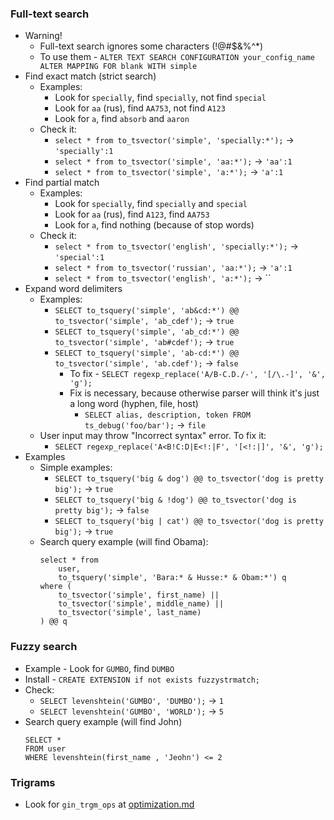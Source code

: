 ### Full-text search
* Warning!
    * Full-text search ignores some characters (!@#$&%^*)
    * To use them - `ALTER TEXT SEARCH CONFIGURATION your_config_name ALTER MAPPING FOR blank WITH simple`
* Find exact match (strict search)
    * Examples:
        * Look for `specially`, find `specially`, not find `special`
        * Look for `аа` (rus), find `АА753`, not find `А123`
        * Look for `a`, find `absorb` and `aaron`
    * Check it:
        * `select * from to_tsvector('simple', 'specially:*');` -> `'specially':1`
        * `select * from to_tsvector('simple', 'аа:*');` -> `'аа':1`
        * `select * from to_tsvector('simple', 'a:*');` -> `'a':1`
* Find partial match
    * Examples:
        * Look for `specially`, find `specially` and `special` 
        * Look for `аа` (rus), find `А123`, find `АА753`
        * Look for `a`, find nothing (because of stop words)
    * Check it:
        * `select * from to_tsvector('english', 'specially:*');` -> `'special':1`
        * `select * from to_tsvector('russian', 'аа:*');` -> `'а':1`
        * `select * from to_tsvector('english', 'a:*');` -> ``
* Expand word delimiters
    * Examples:
        * `SELECT to_tsquery('simple', 'ab&cd:*') @@ to_tsvector('simple', 'ab_cdef');` -> `true`
        * `SELECT to_tsquery('simple', 'ab_cd:*') @@ to_tsvector('simple', 'ab#cdef');` -> `true`
        * `SELECT to_tsquery('simple', 'ab-cd:*') @@ to_tsvector('simple', 'ab.cdef');` -> `false`
            * To fix - `SELECT regexp_replace('А/B-C.D./-', '[/\.-]', '&', 'g');`
            * Fix is necessary, because otherwise parser will think it's just a long word (hyphen, file, host)
                * `SELECT alias, description, token FROM ts_debug('foo/bar');` -> `file`
    * User input may throw "Incorrect syntax" error. To fix it:
        * `SELECT regexp_replace('А<B!C:D|E<!:|F', '[<!:|]', '&', 'g');`
* Examples
    * Simple examples:
        * `SELECT to_tsquery('big & dog') @@ to_tsvector('dog is pretty big');` -> `true`
        * `SELECT to_tsquery('big & !dog') @@ to_tsvector('dog is pretty big');` -> `false`
        * `SELECT to_tsquery('big | cat') @@ to_tsvector('dog is pretty big');` -> `true`
    * Search query example (will find Obama):
        ```
        select * from 
            user,
            to_tsquery('simple', 'Bara:* & Husse:* & Obam:*') q
        where (
            to_tsvector('simple', first_name) ||
            to_tsvector('simple', middle_name) ||
            to_tsvector('simple', last_name)
        ) @@ q
        ```

### Fuzzy search
* Example - Look for `GUMBO`, find `DUMBO`
* Install - `CREATE EXTENSION if not exists fuzzystrmatch;`
* Check:
    * `SELECT levenshtein('GUMBO', 'DUMBO');` -> `1`
    * `SELECT levenshtein('GUMBO', 'WORLD');` -> `5`
* Search query example (will find John)
    ```
    SELECT * 
    FROM user
    WHERE levenshtein(first_name , 'Jeohn') <= 2
    ```

### Trigrams
* Look for `gin_trgm_ops` at [optimization.md](./optimization.md)
